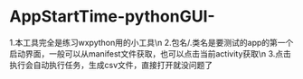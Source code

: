 # AppStartTime-pythonGUI-
1.本工具完全是练习wxpython用的小工具\n
2.包名/.类名是要测试的app的第一个启动界面，一般可以从manifest文件获取，也可以点击当前activity获取\n
3.点击执行会自动执行任务，生成csv文件，直接打开就没问题了
